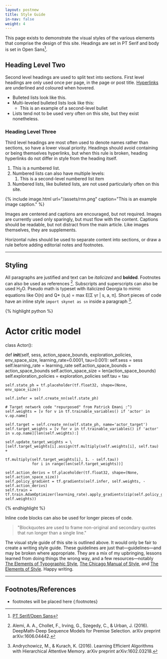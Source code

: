 ```yaml
---
layout: postnew
title: Style Guide
in-nav: false
weight: 4
---
```



This page exists to demonstrate the visual styles of the various elements that comprise the design of this site. Headings are set in PT Serif and body is set in Open Sans[^1]. 

## Heading Level Two

Second level headings are used to split text into sections. First level headings are only used once per page, in the page or post title. [Hyperlinks](/styleguide) are underlined and coloured when hovered.

- Bulleted lists look like this.
- Multi-leveled bulleted lists look like this:
    - This is an example of a second-level bullet
- Lists tend not to be used very often on this site, but they exist nonetheless.

### Heading Level Three

Third level headings are most often used to denote names rather than sections, so have a lower visual priority. Headings should avoid containing or being themselves hyperlinks, but when this rule is broken, heading hyperlinks do not differ in style from the heading itself.

1. This is a numbered list.
2. Numbered lists can also have multiple levels:
	1. This is a second-level numbered list item
3. Numbered lists, like bulleted lists, are not used particularly often on this site.

<!-- {% include image.html alt="" url="https://placeimg.com/1000/300/arch" caption="This is an example image caption." %} -->
{% include image.html url="/assets/rnn.png" caption="This is an example image caption." %}

<!-- {% include image.html url="/assets/lstm.png" caption="This is an example image caption." %}{: .center-image } -->

Images are centered and captions are encouraged, but not required. Images are currently used only sparingly, but must flow with the content. Captions should be readable, but not distract from the main article. Like images themselves, they are supplements.

Horizontal rules should be used to separate content into sections, or draw a rule before adding editorial notes and footnotes.

***

## Styling

All paragraphs are justified and text can be _italicized_ and **bolded**. Footnotes can also be used as references [^2]. Subscripts and superscripts can also be used H<sub>2</sub>O. Pseudo math is typeset with italicized Georgia to mimic equations like <span class="equation-mimic">O(n)</span> and <span class="equation-mimic">Q* (s,a) = max E[Σ γr | s, a, π]</span>. Short pieces of code have an inline style `import skynet as sn` inside a paragraph [^3].

{% highlight python %}
# Actor critic model
class Actor():

  def __init__(self,  sess, action_space_bounds, exploration_policies, env_space_size, learning_rate=0.0001, tau=0.001):
    self.sess = sess
    self.learning_rate = learning_rate
    self.action_space_bounds = action_space_bounds
    self.action_space_size = len(action_space_bounds)
    self.exploration_policies = exploration_policies
    self.tau = tau
    
    self.state_ph = tf.placeholder(tf.float32, shape=(None, env_space_size))

    self.infer = self.create_nn(self.state_ph)

    # Target network code "repurposed" from Patrick Emani :^)
    self.weights = [v for v in tf.trainable_variables() if 'actor' in v.op.name]
    
    self.target = self.create_nn(self.state_ph, name='actor_target')
    self.target_weights = [v for v in tf.trainable_variables() if 'actor' in v.op.name][len(self.weights):]

    self.update_target_weights = \
    [self.target_weights[i].assign(tf.multiply(self.weights[i], self.tau) +
                                              tf.multiply(self.target_weights[i], 1. - self.tau))
                for i in range(len(self.target_weights))]
  
    self.action_derivs = tf.placeholder(tf.float32, shape=(None, self.action_space_size))
    self.policy_gradient = tf.gradients(self.infer, self.weights, -self.action_derivs)
    self.train = tf.train.AdamOptimizer(learning_rate).apply_gradients(zip(self.policy_gradient, self.weights))
{% endhighlight %}

Inline code blocks can also be used for longer pieces of code.

> "Blockquotes are used to frame non-original and secondary quotes that run longer than a single line."

The visual style guide of this site is outlined above. It would only be fair to create a writing style guide. These guidelines are just that—guidelines—and may be broken where appropriate. They are a mix of my upbringing, lessons learned from doing things the wrong way, and a few resources—notably [The Elements of Typographic Style][typograhic_style], [The Chicago Manual of Style][chicago_manual], and [The Elements of Style][elements_style]. Happy writing.

[typograhic_style]: https://amazon.com/gp/product/0881792128/
[chicago_manual]: https://amazon.com/gp/product/0226104206/
[elements_style]: https://amazon.com/gp/product/0143112724/

<!-- Appendix -->
[^1]: [PT Serif/Open Sans](https://fonts.google.com/specimen/PT+Serif)
[^2]: Alemi, A. A., Chollet, F., Irving, G., Szegedy, C., & Urban, J. (2016). DeepMath-Deep Sequence Models for Premise Selection. arXiv preprint arXiv:1606.04442.
[^3]: Andrychowicz, M., & Kurach, K. (2016). Learning Efficient Algorithms with Hierarchical Attentive Memory. arXiv preprint arXiv:1602.03218.

***

## Footnotes/References

* footnotes will be placed here
{:footnotes}
